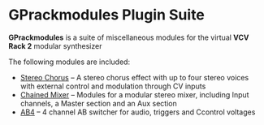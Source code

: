 # GPrackmodules Plugin Suite

**GPrackmodules** is a suite of miscellaneous modules for the virtual **VCV Rack 2** modular synthesizer

The following modules are included:

- [Stereo Chorus](StereoChorus.html) – A stereo chorus effect with up to four stereo voices with external control and modulation through CV inputs
- [Chained Mixer](ChainedMixer.html) – Modules for a modular stereo mixer, including Input channels, a Master section and an Aux section
- [AB4](AB4.html) – 4 channel AB switcher for audio, triggers and Ccontrol voltages

